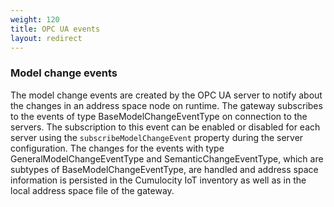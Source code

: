 ```yaml
---
weight: 120
title: OPC UA events
layout: redirect
---
```


### Model change events

The model change events are created by the OPC UA server to notify about the changes in an address space node on runtime.
The gateway subscribes to the events of type BaseModelChangeEventType on connection to the servers. The subscription to this event can be enabled or disabled for each server
using the `subscribeModelChangeEvent` property during the server configuration. The changes for the events with type GeneralModelChangeEventType and SemanticChangeEventType, which are subtypes 
of BaseModelChangeEventType, are handled and address space information is persisted in the Cumulocity IoT inventory as well as in the local address space file of the gateway.